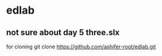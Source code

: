 # edlab
## not sure about day 5 three.slx 

for cloning
git clone https://github.com/ashifer-root/edlab.git 
